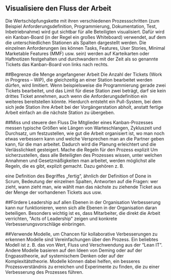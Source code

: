 ## Visualisiere den Fluss der Arbeit
Die Wertschöpfungskette mit ihren verschiedenen Prozessschritten (zum Beispiel Anforderungsdefinition, Programmierung, Dokumentation, Test, Inbetriebnahme) wird gut sichtbar für alle Beteiligten visualisiert. Dafür wird ein Kanban-Board (in der Regel ein großes Whiteboard) verwendet, auf dem die unterschiedlichen Stationen als Spalten dargestellt werden. Die einzelnen Anforderungen (es können Tasks, Features, User Stories, Minimal Marketable Features (MMF) usw. sein) werden auf Karteikarten oder Haftnotizen festgehalten und durchwandern mit der Zeit als so genannte Tickets das Kanban-Board von links nach rechts.

##Begrenze die Menge angefangener Arbeit
Die Anzahl der Tickets (Work in Progress – WiP), die gleichzeitig an einer Station bearbeitet werden dürfen, wird limitiert. Wenn beispielsweise die Programmierung gerade zwei Tickets bearbeitet, und das Limit für diese Station zwei beträgt, darf sie kein drittes Ticket annehmen, auch wenn die Anforderungsdefinition ein weiteres bereitstellen könnte. Hierdurch entsteht ein Pull-System, bei dem sich jede Station ihre Arbeit bei der Vorgängerstation abholt, anstatt fertige Arbeit einfach an die nächste Station zu übergeben.

##Miss und steuere den Fluss
Die Mitglieder eines Kanban-Prozesses messen typische Größen wie Längen von Warteschlangen, Zykluszeit und Durchsatz, um festzustellen, wie gut die Arbeit organisiert ist, wo man noch etwas verbessern kann und welche Versprechen man an die Partner geben kann, für die man arbeitet. Dadurch wird die Planung erleichtert und die Verlässlichkeit gesteigert.
Mache die Regeln für den Prozess explizit
Um sicherzustellen, dass alle Beteiligten des Prozesses wissen, unter welchen Annahmen und Gesetzmäßigkeiten man arbeitet, werden möglichst alle Regeln, die es gibt, explizit gemacht. Dazu gehören z. B.

eine Definition des Begriffes „fertig“, ähnlich der Definition of Done in Scrum,
Bedeutung der einzelnen Spalten,
Antworten auf die Fragen: wer zieht, wann zieht man, wie wählt man das nächste zu ziehende Ticket aus der Menge der vorhandenen Tickets aus usw.

##Fördere Leadership auf allen Ebenen in der Organisation
Verbesserung kann nur funktionieren, wenn sich alle Ebenen in der Organisation daran beteiligen. Besonders wichtig ist es, dass Mitarbeiter, die direkt die Arbeit verrichten, "Acts of Leadership" zeigen und konkrete Verbesserungsvorschläge einbringen.

##Verwende Modelle, um Chancen für kollaborative Verbesserungen zu erkennen
Modelle sind Vereinfachungen über den Prozess. Ein beliebtes Modell ist z. B. das von Wert, Fluss und Verschwendung aus der “Lean IT”. Andere Modelle basieren auf den Ideen von Deming oder auf der Engpasstheorie, auf systemischem Denken oder auf der Komplexitätstheorie. Modelle können dabei helfen, ein besseres Prozessverständnis zu erreichen und Experimente zu finden, die zu einer Verbesserung des Prozesses führen.
    

